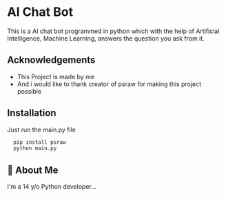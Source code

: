 
# AI Chat Bot

This is a AI chat bot programmed in python which with the help of Artificial Intelligence, 
Machine Learning, answers the question you ask from it.

## Acknowledgements

 - This Project is made by me
 - And i would like to thank creator of psraw for making this project possible

## Installation

Just run the main.py file

```bash
  pip install psraw
  python main.py
```
    
## 🚀 About Me
I'm a 14 y/o Python developer...

  
